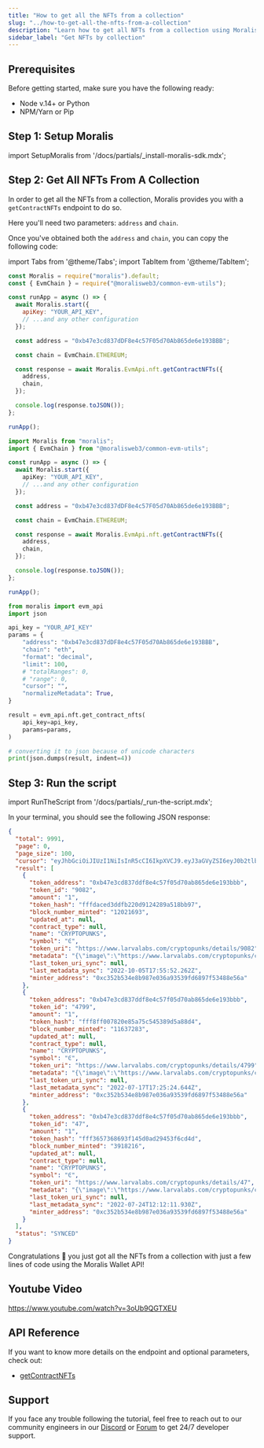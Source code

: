 ```yaml
---
title: "How to get all the NFTs from a collection"
slug: "../how-to-get-all-the-nfts-from-a-collection"
description: "Learn how to get all NFTs from a collection using Moralis Wallet API."
sidebar_label: "Get NFTs by collection"
---
```


## Prerequisites

Before getting started, make sure you have the following ready:

- Node v.14+ or Python
- NPM/Yarn or Pip

## Step 1: Setup Moralis

import SetupMoralis from '/docs/partials/\_install-moralis-sdk.mdx';

<SetupMoralis node="moralis @moralisweb3/common-evm-utils" python="moralis" />

## Step 2: Get All NFTs From A Collection

In order to get all the NFTs from a collection, Moralis provides you with a `getContractNFTs` endpoint to do so.

Here you'll need two parameters: `address` and `chain`.

Once you've obtained both the `address` and `chain`, you can copy the following code:

import Tabs from '@theme/Tabs';
import TabItem from '@theme/TabItem';

<Tabs groupId="programming-language">
  <TabItem value="javascript" label="index.js (JavaScript)" default>

```javascript index.js
const Moralis = require("moralis").default;
const { EvmChain } = require("@moralisweb3/common-evm-utils");

const runApp = async () => {
  await Moralis.start({
    apiKey: "YOUR_API_KEY",
    // ...and any other configuration
  });

  const address = "0xb47e3cd837dDF8e4c57F05d70Ab865de6e193BBB";

  const chain = EvmChain.ETHEREUM;

  const response = await Moralis.EvmApi.nft.getContractNFTs({
    address,
    chain,
  });

  console.log(response.toJSON());
};

runApp();
```

</TabItem>
<TabItem value="typescript" label="index.ts (TypeScript)">

```typescript index.ts
import Moralis from "moralis";
import { EvmChain } from "@moralisweb3/common-evm-utils";

const runApp = async () => {
  await Moralis.start({
    apiKey: "YOUR_API_KEY",
    // ...and any other configuration
  });

  const address = "0xb47e3cd837dDF8e4c57F05d70Ab865de6e193BBB";

  const chain = EvmChain.ETHEREUM;

  const response = await Moralis.EvmApi.nft.getContractNFTs({
    address,
    chain,
  });

  console.log(response.toJSON());
};

runApp();
```

</TabItem>
<TabItem value="python" label="index.py (Python)">

```python index.py
from moralis import evm_api
import json

api_key = "YOUR_API_KEY"
params = {
    "address": "0xb47e3cd837dDF8e4c57F05d70Ab865de6e193BBB",
    "chain": "eth",
    "format": "decimal",
    "limit": 100,
    # "totalRanges": 0,
    # "range": 0,
    "cursor": "",
    "normalizeMetadata": True,
}

result = evm_api.nft.get_contract_nfts(
    api_key=api_key,
    params=params,
)

# converting it to json because of unicode characters
print(json.dumps(result, indent=4))
```

</TabItem>
</Tabs>

## Step 3: Run the script

import RunTheScript from '/docs/partials/\_run-the-script.mdx';

<RunTheScript />

In your terminal, you should see the following JSON response:

```json
{
  "total": 9991,
  "page": 0,
  "page_size": 100,
  "cursor": "eyJhbGciOiJIUzI1NiIsInR5cCI6IkpXVCJ9.eyJ3aGVyZSI6eyJ0b2tlbl9hZGRyZXNzIjoiMHhiNDdlM2NkODM3ZGRmOGU0YzU3ZjA1ZDcwYWI4NjVkZTZlMTkzYmJiIn0sInRva2VuX2FkZHJlc3MiOiIweGI0N2UzY2Q4MzdkZGY4ZTRjNTdmMDVkNzBhYjg2NWRlNmUxOTNiYmIiLCJsaW1pdCI6MTAwLCJvZmZzZXQiOjAsIm9yZGVyIjpbXSwicGFnZSI6MSwia2V5IjoiZmQ5MmE0ODg3MmE4NjIwZTFlNmU0NTk3ODZkMTExYWYiLCJ0b3RhbCI6OTk5MSwiaWF0IjoxNjY3ODA4NzcxfQ.9qXwHyyUKJkzrub-ze-q2gm8dC0dy-jvgF0CJrm5piY",
  "result": [
    {
      "token_address": "0xb47e3cd837ddf8e4c57f05d70ab865de6e193bbb",
      "token_id": "9082",
      "amount": "1",
      "token_hash": "fffdaced3ddfb220d9124289a518bb97",
      "block_number_minted": "12021693",
      "updated_at": null,
      "contract_type": null,
      "name": "CRYPTOPUNKS",
      "symbol": "Ͼ",
      "token_uri": "https://www.larvalabs.com/cryptopunks/details/9082",
      "metadata": "{\"image\":\"https://www.larvalabs.com/cryptopunks/cryptopunk9082.webp\",\"name\":\"CryptoPunk 9082\",\"attributes\":[\"Bandana\",\"Big Shades\",\"Shadow Beard\"],\"description\":\"Male\"}",
      "last_token_uri_sync": null,
      "last_metadata_sync": "2022-10-05T17:55:52.262Z",
      "minter_address": "0xc352b534e8b987e036a93539fd6897f53488e56a"
    },
    {
      "token_address": "0xb47e3cd837ddf8e4c57f05d70ab865de6e193bbb",
      "token_id": "4799",
      "amount": "1",
      "token_hash": "fff8ff007820e85a75c545389d5a88d4",
      "block_number_minted": "11637283",
      "updated_at": null,
      "contract_type": null,
      "name": "CRYPTOPUNKS",
      "symbol": "Ͼ",
      "token_uri": "https://www.larvalabs.com/cryptopunks/details/4799",
      "metadata": "{\"image\":\"https://www.larvalabs.com/cryptopunks/cryptopunk4799.webp\",\"name\":\"CryptoPunk 4799\",\"attributes\":[\"Blue Eye Shadow\",\"Black Lipstick\",\"Straight Hair Blonde\",\"Earring\"],\"description\":\"Female\"}",
      "last_token_uri_sync": null,
      "last_metadata_sync": "2022-07-17T17:25:24.644Z",
      "minter_address": "0xc352b534e8b987e036a93539fd6897f53488e56a"
    },
    {
      "token_address": "0xb47e3cd837ddf8e4c57f05d70ab865de6e193bbb",
      "token_id": "47",
      "amount": "1",
      "token_hash": "fff3657368693f145d0ad29453f6cd4d",
      "block_number_minted": "3918216",
      "updated_at": null,
      "contract_type": null,
      "name": "CRYPTOPUNKS",
      "symbol": "Ͼ",
      "token_uri": "https://www.larvalabs.com/cryptopunks/details/47",
      "metadata": "{\"image\":\"https://www.larvalabs.com/cryptopunks/cryptopunk047.webp\",\"name\":\"CryptoPunk 047\",\"attributes\":[\"Knitted Cap\"],\"description\":\"Male\"}",
      "last_token_uri_sync": null,
      "last_metadata_sync": "2022-07-24T12:12:11.930Z",
      "minter_address": "0xc352b534e8b987e036a93539fd6897f53488e56a"
    }
  ],
  "status": "SYNCED"
}
```

Congratulations 🥳 you just got all the NFTs from a collection with just a few lines of code using the Moralis Wallet API!

## Youtube Video

https://www.youtube.com/watch?v=3oUb9QGTXEU

## API Reference

If you want to know more details on the endpoint and optional parameters, check out:

- [getContractNFTs](/web3-data-api/evm/reference/get-contract-nfts)

## Support

If you face any trouble following the tutorial, feel free to reach out to our community engineers in our [Discord](https://moralis.io/discord) or [Forum](https://forum.moralis.io) to get 24/7 developer support.
